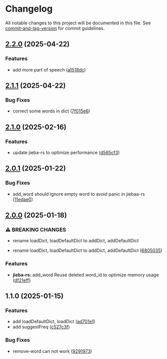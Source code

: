 # Changelog

All notable changes to this project will be documented in this file. See [commit-and-tag-version](https://github.com/absolute-version/commit-and-tag-version) for commit guidelines.

## [2.2.0](https://github.com/isdk/nlp-jieba.js/compare/v2.1.1...v2.2.0) (2025-04-22)


### Features

* add more part of speech ([a1518dc](https://github.com/isdk/nlp-jieba.js/commit/a1518dc30655d7fe9778eb7afd8b75f1518886ad))

## [2.1.1](https://github.com/isdk/nlp-jieba.js/compare/v2.1.0...v2.1.1) (2025-04-22)


### Bug Fixes

* correct some words in dict ([7f015e6](https://github.com/isdk/nlp-jieba.js/commit/7f015e6d6a2a1e25e62a6b021daa8690c250a1c1))

## [2.1.0](https://github.com/isdk/nlp-jieba.js/compare/v2.0.1...v2.1.0) (2025-02-16)


### Features

* update jieba-rs to optimize performance ([d565cf3](https://github.com/isdk/nlp-jieba.js/commit/d565cf3fe31dd60e0bb0f89ea1f1a8d6d6177335))

## [2.0.1](https://github.com/isdk/nlp-jieba.js/compare/v2.0.0...v2.0.1) (2025-01-22)


### Bug Fixes

* add_word should ignore empty word to avoid panic in jiebaa-rs ([11edae0](https://github.com/isdk/nlp-jieba.js/commit/11edae0a19ceb9b959b91836a2561201181a2aca))

## [2.0.0](https://github.com/isdk/nlp-jieba.js/compare/v1.1.0...v2.0.0) (2025-01-18)


### ⚠ BREAKING CHANGES

* rename loadDict, loadDefaultDict to addDict, addDefaultDict

* rename loadDict, loadDefaultDict to addDict, addDefaultDict ([6805035](https://github.com/isdk/nlp-jieba.js/commit/6805035233df1daf3b1e358825eb11ba6230aaaa))


### Features

* **jieba-rs:** add_word Reuse deleted word_id to optimize memory usage ([df21eff](https://github.com/isdk/nlp-jieba.js/commit/df21eff10ddba9f220ee1c093cd08644192f0ff6))

## 1.1.0 (2025-01-15)


### Features

* add loadDefaultDict, loadDict ([ad701e1](https://github.com/isdk/nlp-jieba.js/commit/ad701e1eaef51b304e4e079c60a2aec9481861db))
* add suggestFreq ([c527c3f](https://github.com/isdk/nlp-jieba.js/commit/c527c3f6cd8ebeb7246fd3295c1b71938305a449))


### Bug Fixes

* remove-word can not work ([9291973](https://github.com/isdk/nlp-jieba.js/commit/92919731e8f0933f595e958ca1a7f0cfeab0c728))
